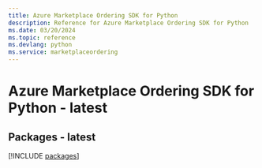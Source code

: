 ```yaml
---
title: Azure Marketplace Ordering SDK for Python
description: Reference for Azure Marketplace Ordering SDK for Python
ms.date: 03/20/2024
ms.topic: reference
ms.devlang: python
ms.service: marketplaceordering
---
```

# Azure Marketplace Ordering SDK for Python - latest
## Packages - latest
[!INCLUDE [packages](marketplace-ordering-index.md)]